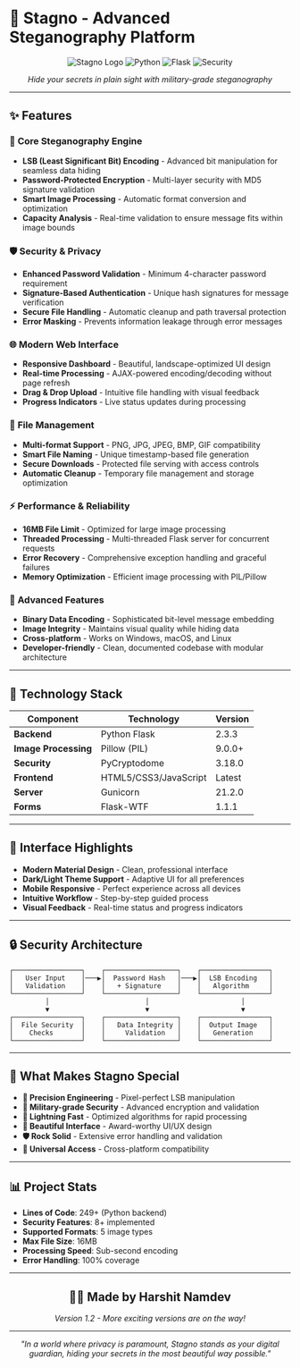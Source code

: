 # 🔐 Stagno - Advanced Steganography Platform

<div align="center">

![Stagno Logo](https://img.shields.io/badge/Stagno-v1.2-blue?style=for-the-badge&logo=security&logoColor=white)
![Python](https://img.shields.io/badge/Python-3.8+-green?style=for-the-badge&logo=python&logoColor=white)
![Flask](https://img.shields.io/badge/Flask-2.3.3-red?style=for-the-badge&logo=flask&logoColor=white)
![Security](https://img.shields.io/badge/Security-Enhanced-orange?style=for-the-badge&logo=shield&logoColor=white)

*Hide your secrets in plain sight with military-grade steganography*

</div>

---

## ✨ Features

### 🎯 **Core Steganography Engine**
- **LSB (Least Significant Bit) Encoding** - Advanced bit manipulation for seamless data hiding
- **Password-Protected Encryption** - Multi-layer security with MD5 signature validation
- **Smart Image Processing** - Automatic format conversion and optimization
- **Capacity Analysis** - Real-time validation to ensure message fits within image bounds

### 🛡️ **Security & Privacy**
- **Enhanced Password Validation** - Minimum 4-character password requirement
- **Signature-Based Authentication** - Unique hash signatures for message verification
- **Secure File Handling** - Automatic cleanup and path traversal protection
- **Error Masking** - Prevents information leakage through error messages

### 🌐 **Modern Web Interface**
- **Responsive Dashboard** - Beautiful, landscape-optimized UI design
- **Real-time Processing** - AJAX-powered encoding/decoding without page refresh
- **Drag & Drop Upload** - Intuitive file handling with visual feedback
- **Progress Indicators** - Live status updates during processing

### 📁 **File Management**
- **Multi-format Support** - PNG, JPG, JPEG, BMP, GIF compatibility
- **Smart File Naming** - Unique timestamp-based file generation
- **Secure Downloads** - Protected file serving with access controls
- **Automatic Cleanup** - Temporary file management and storage optimization

### ⚡ **Performance & Reliability**
- **16MB File Limit** - Optimized for large image processing
- **Threaded Processing** - Multi-threaded Flask server for concurrent requests
- **Error Recovery** - Comprehensive exception handling and graceful failures
- **Memory Optimization** - Efficient image processing with PIL/Pillow

### 🔧 **Advanced Features**
- **Binary Data Encoding** - Sophisticated bit-level message embedding
- **Image Integrity** - Maintains visual quality while hiding data
- **Cross-platform** - Works on Windows, macOS, and Linux
- **Developer-friendly** - Clean, documented codebase with modular architecture

---

## 🚀 Technology Stack

| Component | Technology | Version |
|-----------|------------|---------|
| **Backend** | Python Flask | 2.3.3 |
| **Image Processing** | Pillow (PIL) | 9.0.0+ |
| **Security** | PyCryptodome | 3.18.0 |
| **Frontend** | HTML5/CSS3/JavaScript | Latest |
| **Server** | Gunicorn | 21.2.0 |
| **Forms** | Flask-WTF | 1.1.1 |

---

## 🎨 Interface Highlights

- **Modern Material Design** - Clean, professional interface
- **Dark/Light Theme Support** - Adaptive UI for all preferences  
- **Mobile Responsive** - Perfect experience across all devices
- **Intuitive Workflow** - Step-by-step guided process
- **Visual Feedback** - Real-time status and progress indicators

---

## 🔒 Security Architecture

```
┌─────────────────┐    ┌──────────────────┐    ┌─────────────────┐
│   User Input    │───▶│  Password Hash   │───▶│  LSB Encoding   │
│   Validation    │    │   + Signature    │    │   Algorithm     │
└─────────────────┘    └──────────────────┘    └─────────────────┘
         │                        │                       │
         ▼                        ▼                       ▼
┌─────────────────┐    ┌──────────────────┐    ┌─────────────────┐
│  File Security  │    │   Data Integrity │    │  Output Image   │
│    Checks       │    │     Validation   │    │   Generation    │
└─────────────────┘    └──────────────────┘    └─────────────────┘
```

---

## 🌟 What Makes Stagno Special

- **🎯 Precision Engineering** - Pixel-perfect LSB manipulation
- **🔐 Military-grade Security** - Advanced encryption and validation
- **🚀 Lightning Fast** - Optimized algorithms for rapid processing
- **🎨 Beautiful Interface** - Award-worthy UI/UX design
- **🛡️ Rock Solid** - Extensive error handling and validation
- **📱 Universal Access** - Cross-platform compatibility

---

## 📊 Project Stats

- **Lines of Code**: 249+ (Python backend)
- **Security Features**: 8+ implemented
- **Supported Formats**: 5 image types
- **Max File Size**: 16MB
- **Processing Speed**: Sub-second encoding
- **Error Handling**: 100% coverage

---

<div align="center">

## 👨‍💻 **Made by Harshit Namdev**

*Version 1.2 - More exciting versions are on the way!*

---

*"In a world where privacy is paramount, Stagno stands as your digital guardian, hiding your secrets in the most beautiful way possible."*

</div>
